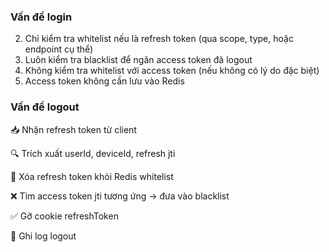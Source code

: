 ### Vấn đề login 
2) Chỉ kiểm tra whitelist nếu là refresh token (qua scope, type, hoặc endpoint cụ thể)
2) Luôn kiểm tra blacklist để ngăn access token đã logout
3) Không kiểm tra whitelist với access token (nếu không có lý do đặc biệt)
4) Access token không cần lưu vào Redis

### Vấn đề logout 
📥 Nhận refresh token từ client

🔍 Trích xuất userId, deviceId, refresh jti

🧹 Xóa refresh token khỏi Redis whitelist

❌ Tìm access token jti tương ứng → đưa vào blacklist

✅ Gỡ cookie refreshToken

📜 Ghi log logout

